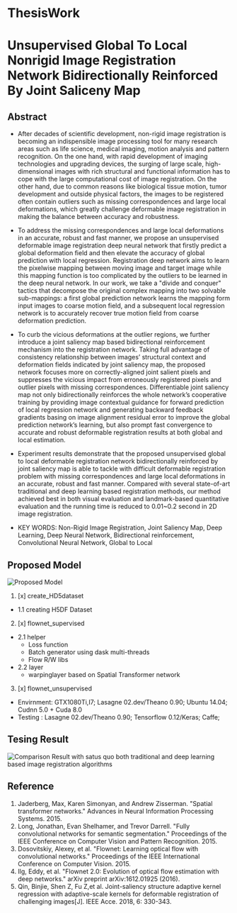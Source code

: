 # ThesisWork
# Unsupervised Global To Local Nonrigid Image Registration Network Bidirectionally Reinforced By Joint Saliceny Map

## Abstract
- After decades of scientific development, non-rigid image registration is becoming an indispensible image processing tool for many research areas such as life science, medical imaging, motion analysis and pattern recognition. On the one hand, with rapid development of imaging technologies and upgrading devices, the surging of large scale, high-dimensional images with rich structural and functional information has to cope with the large computational cost of image registration. On the other hand, due to common reasons like biological tissue motion, tumor development and outside physical factors, the images to be registered often contain outliers such as missing correspondences and large local deformations, which greatly challenge deformable image registration in making the balance between accuracy and robustness. 

- To address the missing correspondences and large local deformations in an accurate, robust and fast manner, we propose an unsupervised deformable image registration deep neural network that firstly predict a global deformation field and then elevate the accuracy of global prediction with local regression. Registration deep network aims to learn the pixelwise mapping between moving image and target image while this mapping function is too complicated by the outliers to be learned in the deep neural network. In our work, we take a "divide and conquer" tactics that decompose the original complex mapping into two solvable sub-mappings: a first global prediction network learns the mapping form input images to coarse motion field, and a subsequent local regression network is to accurately recover true motion field from coarse deformation prediction.

- To curb the vicious deformations at the outlier regions, we further introduce a joint saliency map based bidirectional reinforcement mechanism into the registration network. Taking full advantage of consistency relationship between images’ structural context and deformation fields indicated by joint saliency map, the proposed network focuses more on correctly-aligned joint salient pixels and suppresses the vicious impact from erroneously registered pixels and outlier pixels with missing correspondences. Differentiable joint saliency map not only bidirectionally reinforces the whole network’s cooperative training by providing image contextual guidance for forward prediction of local regression network and generating backward feedback gradients basing on image alignment residual error to improve the global prediction network’s learning, but also prompt fast convergence to accurate and robust deformable registration results at both global and local estimation. 

- Experiment results demonstrate that the proposed unsupervised global to local deformable registration network bidirectionally reinforced by joint saliency map is able to tackle with difficult deformable registration problem with missing correspondences and large local deformations in an accurate, robust and fast manner. Compared with several state-of-art traditional and deep learning based registration methods, our method achieved best in both visual evaluation and landmark-based quantitative evaluation and the running time is reduced to 0.01~0.2 second in 2D image registration.    

- KEY WORDS: Non-Rigid Image Registration, Joint Saliency Map, Deep Learning, Deep Neural Network, Bidirectional reinforcement, Convolutional Neural Network, Global to Local

## Proposed Model
![Proposed Model](https://github.com/fedral/ThesisWork/model.jpg)

1. [x] create_HD5dataset
- 1.1 creating H5DF Dataset  
2. [x] flownet_supervised
- 2.1 helper
  - Loss function
  - Batch generator using dask multi-threads 
  - Flow R/W libs
- 2.2 layer
  - warpinglayer based on Spatial Transformer network 
3. [x] flownet_unsupervised

- Envirnment: GTX1080Ti,I7; Lasagne 02.dev/Theano 0.90; Ubuntu 14.04; Cudnn 5.0 + Cuda 8.0
- Testing   : Lasagne 02.dev/Theano 0.90; Tensorflow 0.12/Keras; Caffe;
## Tesing Result
![Comparison Result with satus quo both traditional and deep learning based image registration algorithms](https://github.com/fedral/ThesisWork/errorplot.jpg)


## Reference
1. Jaderberg, Max, Karen Simonyan, and Andrew Zisserman. "Spatial transformer networks." Advances in Neural Information Processing Systems. 2015.
2. Long, Jonathan, Evan Shelhamer, and Trevor Darrell. "Fully convolutional networks for semantic segmentation." Proceedings of the IEEE Conference on Computer Vision and Pattern Recognition. 2015.
3. Dosovitskiy, Alexey, et al. "Flownet: Learning optical flow with convolutional networks." Proceedings of the IEEE International Conference on Computer Vision. 2015.
4. Ilg, Eddy, et al. "Flownet 2.0: Evolution of optical flow estimation with deep networks." arXiv preprint arXiv:1612.01925 (2016).
5. Qin, Binjie, Shen Z, Fu Z,et al. Joint-saliency structure adaptive kernel regression with adaptive-scale kernels for deformable registration of challenging images[J]. IEEE Acce. 2018, 6: 330-343.

